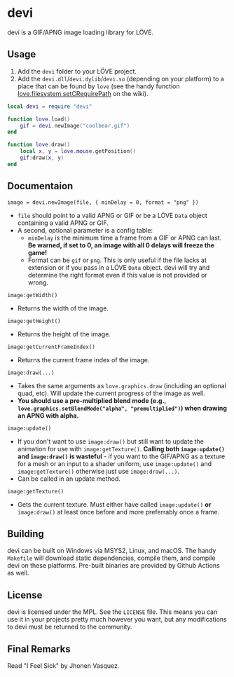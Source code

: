 # devi

devi is a GIF/APNG image loading library for LÖVE.

## Usage

1. Add the `devi` folder to your LÖVE project.
2. Add the `devi.dll`/`devi.dylib`/`devi.so` (depending on your platform) to a place that can be found by `love` (see the handy function [love.filesystem.setCRequirePath](https://love2d.org/wiki/love.filesystem.setCRequirePath) on the wiki).

```lua
local devi = require "devi"

function love.load()
    gif = devi.newImage("coolbear.gif")
end

function love.draw()
    local x, y = love.mouse.getPosition()
    gif:draw(x, y)
end
```

## Documentaion

`image = devi.newImage(file, { minDelay = 0, format = "png" })`
* `file` should point to a valid APNG or GIF or be a LÖVE `Data` object containing a valid APNG or GIF.
* A second, optional parameter is a config table:
  * `minDelay` is the minimum time a frame from a GIF or APNG can last. **Be warned, if set to 0, an image with all 0 delays will freeze the game!**
  * Format can be `gif` or `png`. This is only useful if the file lacks at extension or if you pass in a LÖVE `Data` object. devi will try and determine the right format even if this value is not provided or wrong.

```image:getWidth()```
* Returns the width of the image.

```image:getHeight()```
* Returns the height of the image.

```image:getCurrentFrameIndex()```
* Returns the current frame index of the image.

```image:draw(...)```
* Takes the same arguments as `love.graphics.draw` (including an optional quad, etc). Will update the current progress of the image as well.
* **You should use a pre-multiplied blend mode (e.g., `love.graphics.setBlendMode("alpha", "premultiplied")`) when drawing an APNG with alpha.**

```image:update()```
* If you don't want to use `image:draw()` but still want to update the animation for use with `image:getTexture()`. **Calling both `image:update()` and `image:draw()` is wasteful** - if you want to the GIF/APNG as a texture for a mesh or an input to a shader uniform, use `image:update()` and `image:getTexture()` otherwise just use `image:draw(...)`.
* Can be called in an update method.

```image:getTexture()```
* Gets the current texture. Must either have called `image:update()` **or** `image:draw()` at least once before and more preferrably once a frame.

## Building

devi can be built on Windows via MSYS2, Linux, and macOS. The handy `Makefile` will download static dependencies, compile them, and compile devi on these platforms. Pre-built binaries are provided by Github Actions as well.

## License

devi is licensed under the MPL. See the `LICENSE` file. This means you can use it in your projects pretty much however you want, but any modifications to devi must be returned to the community.

## Final Remarks

Read "I Feel Sick" by Jhonen Vasquez.
